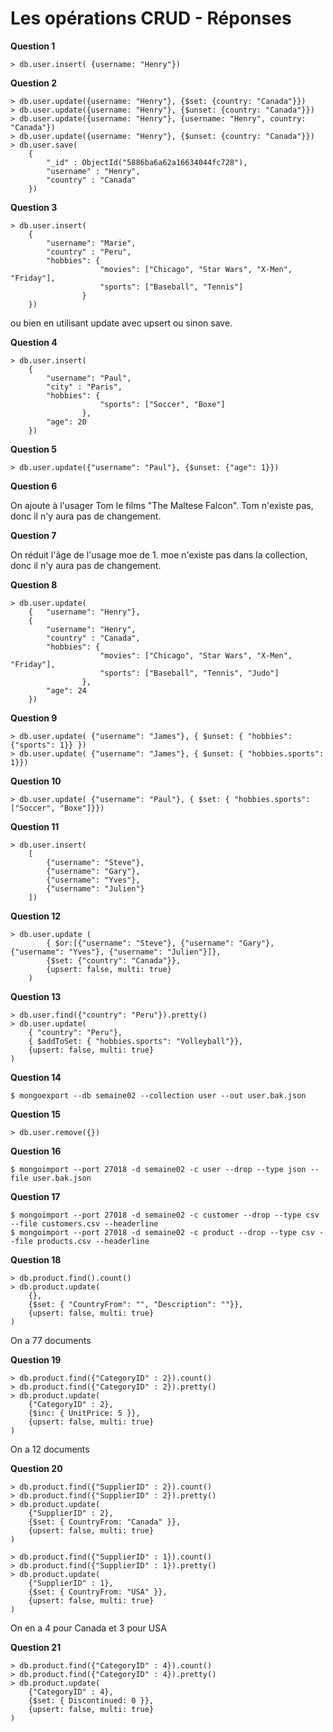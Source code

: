 # Les opérations CRUD - Réponses

__Question 1__ 
```
> db.user.insert( {username: "Henry"})
```

__Question 2__ 
```
> db.user.update({username: "Henry"}, {$set: {country: "Canada"}})
> db.user.update({username: "Henry"}, {$unset: {country: "Canada"}})
> db.user.update({username: "Henry"}, {username: "Henry", country: "Canada"})
> db.user.update({username: "Henry"}, {$unset: {country: "Canada"}})
> db.user.save(
	{
        "_id" : ObjectId("5886ba6a62a16634044fc728"),
        "username" : "Henry",
        "country" : "Canada"
	})
```

__Question 3__
```
> db.user.insert( 
	{
		"username": "Marie",
		"country" : "Peru",
		"hobbies": {
					"movies": ["Chicago", "Star Wars", "X-Men", "Friday"],
					"sports": ["Baseball", "Tennis"]
				}
	})
```
ou bien en utilisant update avec upsert ou sinon save.

__Question 4__
```
> db.user.insert(
	{
		"username": "Paul",
		"city" : "Paris",
		"hobbies": {
					"sports": ["Soccer", "Boxe"]
				},
		"age": 20
	})
```

__Question 5__
```
> db.user.update({"username": "Paul"}, {$unset: {"age": 1}})
```

__Question 6__

On ajoute à l'usager Tom le films "The Maltese Falcon". Tom n'existe pas, donc il n'y aura pas de changement.

__Question 7__ 

On réduit l'âge de l'usage moe de 1. moe n'existe pas dans la collection, donc il n'y aura pas de changement.

__Question 8__
```
> db.user.update(
	{	"username": "Henry"},
	{
		"username": "Henry",
		"country" : "Canada",
		"hobbies": {
					"movies": ["Chicago", "Star Wars", "X-Men", "Friday"],
					"sports": ["Baseball", "Tennis", "Judo"]
				},
		"age": 24
	})
```

__Question 9__
```
> db.user.update( {"username": "James"}, { $unset: { "hobbies":{"sports": 1}} })
> db.user.update( {"username": "James"}, { $unset: { "hobbies.sports": 1}})
```

__Question 10__
```
> db.user.update( {"username": "Paul"}, { $set: { "hobbies.sports": ["Soccer", "Boxe"]}})
```

__Question 11__
```
> db.user.insert(
	[
		{"username": "Steve"},
		{"username": "Gary"},
		{"username": "Yves"},
		{"username": "Julien"}
	])
```

__Question 12__
```
> db.user.update (
		{ $or:[{"username": "Steve"}, {"username": "Gary"}, {"username": "Yves"}, {"username": "Julien"}]},
		{$set: {"country": "Canada"}},
		{upsert: false, multi: true}
	)
```

__Question 13__
```
> db.user.find({"country": "Peru"}).pretty()
> db.user.update(
	{ "country": "Peru"}, 
	{ $addToSet: { "hobbies.sports": "Volleyball"}},
	{upsert: false, multi: true} 
)
```

__Question 14__
```
$ mongoexport --db semaine02 --collection user --out user.bak.json
```

__Question 15__
```
> db.user.remove({})
```

__Question 16__
```
$ mongoimport --port 27018 -d semaine02 -c user --drop --type json --file user.bak.json
```

__Question 17__
```
$ mongoimport --port 27018 -d semaine02 -c customer --drop --type csv --file customers.csv --headerline
$ mongoimport --port 27018 -d semaine02 -c product --drop --type csv --file products.csv --headerline
```

__Question 18__
```
> db.product.find().count()
> db.product.update(
    {},
    {$set: { "CountryFrom": "", "Description": ""}},
    {upsert: false, multi: true}
)
```
On a 77 documents

__Question 19__
```
> db.product.find({"CategoryID" : 2}).count()
> db.product.find({"CategoryID" : 2}).pretty()
> db.product.update(
    {"CategoryID" : 2},
    {$inc: { UnitPrice: 5 }},
    {upsert: false, multi: true}
)
```
On a 12 documents

__Question 20__
```
> db.product.find({"SupplierID" : 2}).count()
> db.product.find({"SupplierID" : 2}).pretty()
> db.product.update(
    {"SupplierID" : 2},
    {$set: { CountryFrom: "Canada" }},
    {upsert: false, multi: true}
)

> db.product.find({"SupplierID" : 1}).count()
> db.product.find({"SupplierID" : 1}).pretty()
> db.product.update(
    {"SupplierID" : 1},
    {$set: { CountryFrom: "USA" }},
    {upsert: false, multi: true}
)
```
On en a 4 pour Canada et 3 pour USA

__Question 21__
```
> db.product.find({"CategoryID" : 4}).count()
> db.product.find({"CategoryID" : 4}).pretty()
> db.product.update(
    {"CategoryID" : 4},
    {$set: { Discontinued: 0 }},
    {upsert: false, multi: true}
)
```
